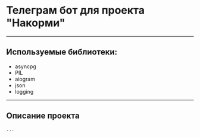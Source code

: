 # Телеграм бот для проекта "Накорми"

---

## Используемые библиотеки:

- asyncpg
- PIL
- aiogram
- json
- logging

---

## Описание проекта

```popa
...
```




